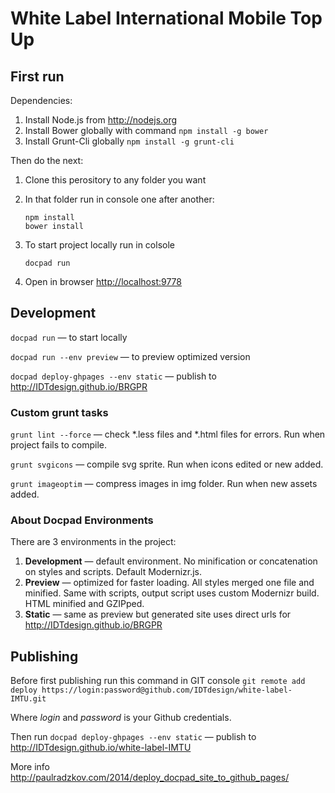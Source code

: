 # White Label International Mobile Top Up

## First run

Dependencies:

1. Install Node.js from http://nodejs.org
2. Install Bower globally with command `npm install -g bower`
3. Install Grunt-Cli globally `npm install -g grunt-cli`

Then do the next:

1. Clone this perository to any folder you want
2. In that folder run in console one after another:
    ```
    npm install
    bower install
    ```

3. To start project locally run in colsole
    ```
    docpad run
    ```

4. Open in browser [http://localhost:9778](http://localhost:9778)

## Development

`docpad run` — to start locally

`docpad run --env preview` — to preview optimized version

`docpad deploy-ghpages --env static` — publish to http://IDTdesign.github.io/BRGPR

### Custom grunt tasks

`grunt lint --force` — check *.less files and *.html files for errors. Run when project fails to compile.

`grunt svgicons` — compile svg sprite. Run when icons edited or new added.

`grunt imageoptim` — compress images in img folder. Run when new assets added.

### About Docpad Environments

There are 3 environments in the project:

1. **Development** — default environment. No minification or concatenation on styles and scripts. Default Modernizr.js.
2. **Preview** — optimized for faster loading. All styles merged one file and minified. Same with scripts, output script uses custom Modernizr build. HTML minified and GZIPped.
3. **Static** — same as preview but generated site uses direct urls for http://IDTdesign.github.io/BRGPR

## Publishing

Before first publishing run this command in GIT console
`git remote add deploy https://login:password@github.com/IDTdesign/white-label-IMTU.git`

Where *login* and *password* is your Github credentials.

Then run `docpad deploy-ghpages --env static` — publish to http://IDTdesign.github.io/white-label-IMTU

More info http://paulradzkov.com/2014/deploy_docpad_site_to_github_pages/
